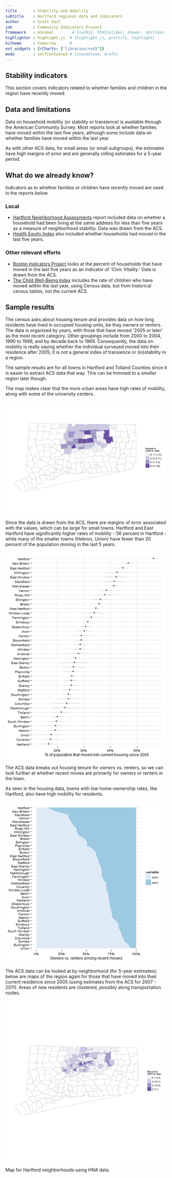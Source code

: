 ```yaml
---
title       : Stability and mobility
subtitle    : Hartford regional data and indicators
author      : Scott Gaul
job         : Community Indicators Project
framework   : minimal        # {io2012, html5slides, shower, dzslides, ...}
highlighter : highlight.js  # {highlight.js, prettify, highlight}
hitheme     : tomorrow      # 
ext_widgets : {rCharts: ["libraries/nvd3"]} 
mode        : selfcontained # {standalone, draft}
---
```


## Stability indicators

This section covers indicators related to whether families and children in the region have recently moved. 

## Data and limitations

Data on household mobility (or stability or transience) is available through the American Community Survey. Most reports look at whether families have moved within the last five years, although some include data on whether families have moved within the last year. 

As with other ACS data, for small areas (or small subgroups), the estimates have high margins of error and are generally rolling estimates for a 5-year period. 

## What do we already know?

Indicators as to whether families or children have recently moved are used in the reports below. 

### Local

* [Hartford Neighborhood Assessments](http://courantblogs.com/cityline/wp-content/uploads/2013/04/Hartford-Neighborhood-Assessment.pdf) report included data on whether a household had been living at the same address for less than five years as a measure of neighborhood stability. Data was drawn from the ACS. 
* [Health Equity Index](http://www.cadh.org/health-equity/health-equity-index.html) also included whether households had moved in the last five years.  

### Other relevant efforts

* [Boston Indicators Project](http://www.bostonindicators.org/) looks at the percent of households that have moved in the last five years as an indicator of 'Civic Vitality.' Data is drawn from the ACS. 
* [The Child Well-Being Index](http://fcd-us.org/our-work/child-well-being-index-cwi) includes the rate of children who have moved within the last year, using Census data, but from historical census tables, not the current ACS. 

## Sample results

The census asks about housing tenure and provides data on how long residents have lived in occupied housing units, be they owners or renters. The data is organized by years, with those that have moved '2005 or later' as the most recent category. Other groupings include from 2000 to 2004, 1990 to 1999, and by decade back to 1969. Consequently, the data on mobility is really saying whether the individual surveyed moved into their residence after 2005; it is not a general index of transience or (in)stability in a region. 

The sample results are for all towns in Hartford and Tolland Counties since it is easier to extract ACS data that way. This can be trimmed to a smaller region later though. 

The map makes clear that the more urban areas have high rates of mobility, along with some of the university centers.  

![plot of chunk unnamed-chunk-1](assets/fig/unnamed-chunk-1.png) 


Since the data is drawn from the ACS, there are margins of error associated with the values, which can be large for small towns. Hartford and East Hartford have significantly higher rates of mobility - 56 percent in Hartford - while many of the smaller towns (Hebron, Union) have fewer than 20 percent of the population moving in the last 5 years. 

![plot of chunk unnamed-chunk-2](assets/fig/unnamed-chunk-2.png) 


The ACS data breaks out housing tenure for owners vs. renters, so we can look further at whether recent moves are primarily for owners or renters in the town. 

As seen in the housing data, towns with low home-ownership rates, like Hartford, also have high mobility for residents. 

![plot of chunk unnamed-chunk-3](assets/fig/unnamed-chunk-3.png) 


The ACS data can be looked at by neighborhood (for 5-year estimates); below are maps of the region again for those that have moved into their current residence since 2005 (using estimates from the ACS for 2007 - 2011). Areas of new residents are clustered, possibly along transportation routes. 

![plot of chunk unnamed-chunk-4](assets/fig/unnamed-chunk-4.png) 


Map for Hartford neighborhoods using HNA data. 


